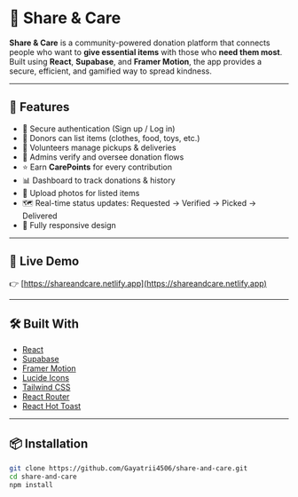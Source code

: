 # 🧡 Share & Care

**Share & Care** is a community-powered donation platform that connects people who want to **give essential items** with those who **need them most**. Built using **React**, **Supabase**, and **Framer Motion**, the app provides a secure, efficient, and gamified way to spread kindness.

---

## 🌟 Features

- 🔐 Secure authentication (Sign up / Log in)
- 🎁 Donors can list items (clothes, food, toys, etc.)
- 🚚 Volunteers manage pickups & deliveries
- 🧾 Admins verify and oversee donation flows
- ⭐ Earn **CarePoints** for every contribution
- 📊 Dashboard to track donations & history
- 📸 Upload photos for listed items
- 🗺️ Real-time status updates: Requested → Verified → Picked → Delivered
- 📱 Fully responsive design

---

## 🚀 Live Demo

👉 [https://shareandcare.netlify.app](https://shareandcare.netlify.app)  


---

## 🛠️ Built With

- [React](https://reactjs.org/)
- [Supabase](https://supabase.com/)
- [Framer Motion](https://www.framer.com/motion/)
- [Lucide Icons](https://lucide.dev/)
- [Tailwind CSS](https://tailwindcss.com/)
- [React Router](https://reactrouter.com/)
- [React Hot Toast](https://react-hot-toast.com/)

---

## 📦 Installation

```bash
git clone https://github.com/Gayatrii4506/share-and-care.git
cd share-and-care
npm install
